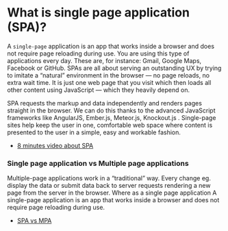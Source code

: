 # What is single page application (SPA)?
A `single-page` application is an app that works inside a browser and does not require page reloading during use. You are using this type of applications every day. These are, for instance: Gmail, Google Maps, Facebook or GitHub.
SPAs are all about serving an outstanding UX by trying to imitate a “natural” environment in the browser — no page reloads, no extra wait time. It is just one web page that you visit which then loads all other content using JavaScript — which they heavily depend on. 

SPA requests the markup and data independently and renders pages straight in the browser. We can do this thanks to the advanced JavaScript frameworks like AngularJS, Ember.js, Meteor.js, Knockout.js .
Single-page sites help keep the user in one, comfortable web space where content is presented to the user in a simple, easy and workable fashion.

- [8 minutes video about SPA](https://www.youtube.com/watch?v=eIxDHgzGCnY)
 ### Single page application vs Multiple page applications
 Multiple-page applications work in a “traditional” way. Every change eg. display the data or submit data back to server requests rendering a new page from the server in the browser. Where as a single page application A single-page application is an app that works inside a browser and does not require page reloading during use. 
- [SPA vs MPA](https://medium.com/@NeotericEU/single-page-application-vs-multiple-page-application-2591588efe58)
  
